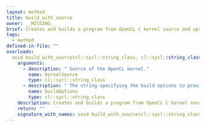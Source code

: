 ```yaml
---
layout: method
title: build_with_source
owner: __MISSING__
brief: Creates and builds a program from OpenCL C kernel source and optional build options. This function produces a ready-to-run program.
tags:
  - method
defined-in-file: ""
overloads:
  void build_with_source(cl::sycl::string_class, cl::sycl::string_class):
    arguments:
      - description: " Source of the OpenCL kernel."
        name: kernelSource
        type: cl::sycl::string_class
      - description: " The string specifying the build options to provide to the"
        name: buildOptions
        type: cl::sycl::string_class
    description: Creates and builds a program from OpenCL C kernel source and optional build options. This function produces a ready-to-run program.
    return: ""
    signature_with_names: void build_with_source(cl::sycl::string_class kernelSource, cl::sycl::string_class buildOptions)
---
```

